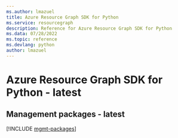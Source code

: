 ```yaml
---
ms.author: lmazuel
title: Azure Resource Graph SDK for Python
ms.service: resourcegraph
description: Reference for Azure Resource Graph SDK for Python
ms.data: 07/28/2022
ms.topic: reference
ms.devlang: python
author: lmazuel
---
```

# Azure Resource Graph SDK for Python - latest

## Management packages - latest
[!INCLUDE [mgmt-packages](resource-graph-mgmt-index.md)]